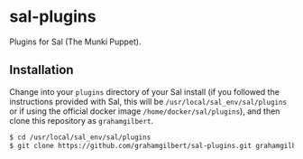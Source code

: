 sal-plugins
===========

Plugins for Sal (The Munki Puppet).

## Installation

Change into your ``plugins`` directory of your Sal install (if you followed the instructions provided with Sal, this will be ``/usr/local/sal_env/sal/plugins`` or if using the official docker image ``/home/docker/sal/plugins``), and then clone this repository as ``grahamgilbert``.

``` bash
$ cd /usr/local/sal_env/sal/plugins
$ git clone https://github.com/grahamgilbert/sal-plugins.git grahamgilbert
```
